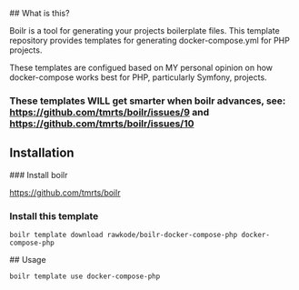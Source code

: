## What is this?

Boilr is a tool for generating your projects boilerplate files. This template repository provides templates for generating docker-compose.yml for PHP projects.

These templates are configued based on MY personal opinion on how docker-compose works best for PHP, particularly Symfony, projects.

### These templates WILL get smarter when boilr advances, see: https://github.com/tmrts/boilr/issues/9 and https://github.com/tmrts/boilr/issues/10

## Installation

### Install boilr

https://github.com/tmrts/boilr

### Install this template

`boilr template download rawkode/boilr-docker-compose-php docker-compose-php`

## Usage

`boilr template use docker-compose-php`

